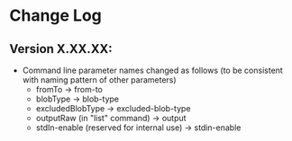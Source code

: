 # Change Log

## Version X.XX.XX:

- Command line parameter names changed as follows (to be consistent with naming pattern of other parameters)
  - fromTo -> from-to
  - blobType -> blob-type
  - excludedBlobType -> excluded-blob-type
  - outputRaw (in "list" command) -> output
  - stdIn-enable (reserved for internal use) -> stdin-enable

